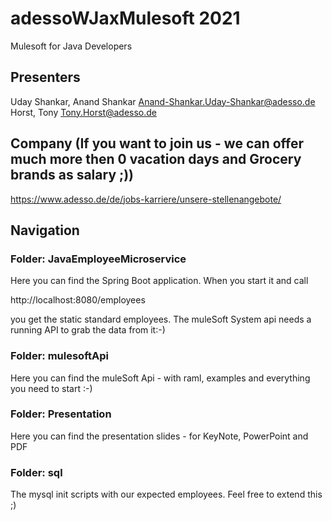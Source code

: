 # adessoWJaxMulesoft 2021
Mulesoft for Java Developers

## Presenters

Uday Shankar, Anand Shankar <Anand-Shankar.Uday-Shankar@adesso.de>
Horst, Tony <Tony.Horst@adesso.de>

## Company (If you want to join us - we can offer much more then 0 vacation days and Grocery brands as salary ;))

https://www.adesso.de/de/jobs-karriere/unsere-stellenangebote/

## Navigation

### Folder: JavaEmployeeMicroservice

Here you can find the Spring Boot application. When you start it and call

http://localhost:8080/employees

you get the static standard employees. The muleSoft System api needs a running API to grab the data from it:-)

### Folder: mulesoftApi

Here you can find the muleSoft Api - with raml, examples and everything you need to start :-)

### Folder: Presentation

Here you can find the presentation slides - for KeyNote, PowerPoint and PDF

### Folder: sql

The mysql init scripts with our expected employees. Feel free to extend this ;)